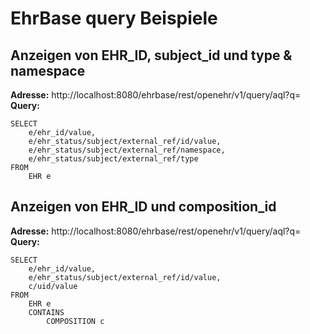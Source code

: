 # EhrBase query Beispiele

## Anzeigen von EHR_ID, subject_id und type & namespace
**Adresse:** http://localhost:8080/ehrbase/rest/openehr/v1/query/aql?q= <br>
**Query:** 
```aql
SELECT 
    e/ehr_id/value, 
    e/ehr_status/subject/external_ref/id/value, 
    e/ehr_status/subject/external_ref/namespace, 
    e/ehr_status/subject/external_ref/type 
FROM 
    EHR e
```


## Anzeigen von EHR_ID und composition_id

**Adresse:** http://localhost:8080/ehrbase/rest/openehr/v1/query/aql?q= <br>
**Query:** 
```aql
SELECT 
    e/ehr_id/value, 
    e/ehr_status/subject/external_ref/id/value, 
    c/uid/value
FROM 
    EHR e
    CONTAINS 
        COMPOSITION c
```